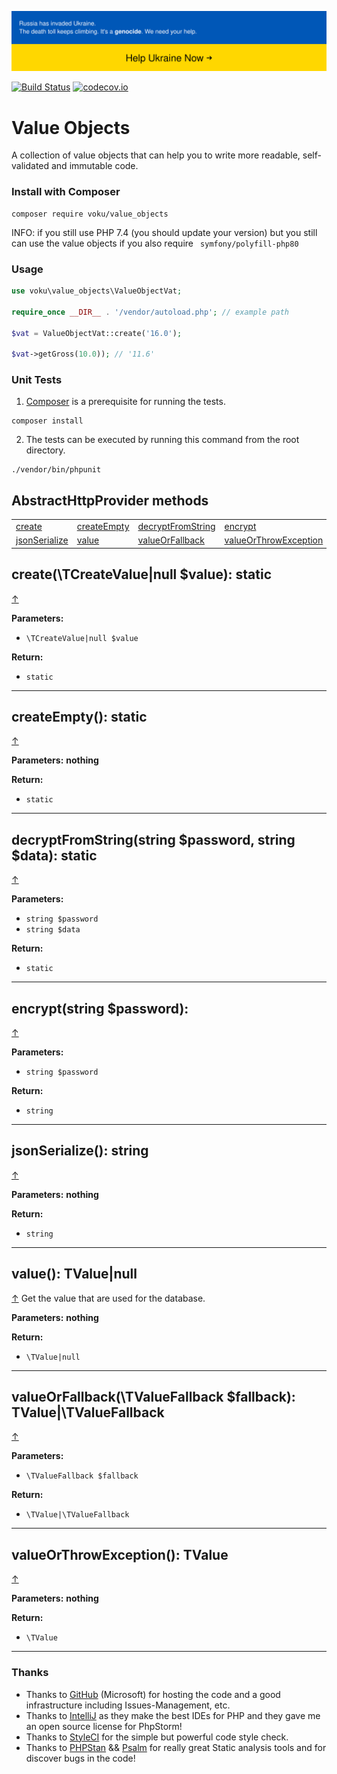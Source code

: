 [//]: # (AUTO-GENERATED BY "PHP README Helper": base file -> docs/base.md)
[![SWUbanner](https://raw.githubusercontent.com/vshymanskyy/StandWithUkraine/main/banner2-direct.svg)](https://github.com/vshymanskyy/StandWithUkraine/blob/main/docs/README.md)

[![Build Status](https://github.com/voku/value_objects/actions/workflows/ci.yml/badge.svg?branch=main)](https://github.com/voku/value_objects/actions)
[![codecov.io](http://codecov.io/github/voku/value_objects/coverage.svg?branch=main)](http://codecov.io/github/voku/value_objects?branch=main)

# Value Objects

A collection of value objects that can help you to write more readable, 
self-validated and immutable code.

### Install with Composer

```shell
composer require voku/value_objects
```

INFO: if you still use PHP 7.4 (you should update your version) but you still can use the value objects if you also require `
symfony/polyfill-php80`

### Usage

```php
use voku\value_objects\ValueObjectVat;

require_once __DIR__ . '/vendor/autoload.php'; // example path

$vat = ValueObjectVat::create('16.0');

$vat->getGross(10.0)); // '11.6'
```

### Unit Tests

1) [Composer](https://getcomposer.org) is a prerequisite for running the tests.

```shell
composer install
```

2) The tests can be executed by running this command from the root directory.

```shell
./vendor/bin/phpunit
```

## AbstractHttpProvider methods

<p id="voku-php-readme-class-methods"></p><table><tr><td><a href="#createtcreatevaluenull-value-static">create</a>
</td><td><a href="#createempty-static">createEmpty</a>
</td><td><a href="#decryptfromstringstring-password-string-data-static">decryptFromString</a>
</td><td><a href="#encryptstring-password">encrypt</a>
</td></tr><tr><td><a href="#jsonserialize-string">jsonSerialize</a>
</td><td><a href="#value-tvaluenull">value</a>
</td><td><a href="#valueorfallbacktvaluefallback-fallback-tvaluetvaluefallback">valueOrFallback</a>
</td><td><a href="#valueorthrowexception-tvalue">valueOrThrowException</a>
</td></tr></table>

## create(\TCreateValue|null $value): static
<a href="#voku-php-readme-class-methods">↑</a>


**Parameters:**
- `\TCreateValue|null $value`

**Return:**
- `static`

--------

## createEmpty(): static
<a href="#voku-php-readme-class-methods">↑</a>


**Parameters:**
__nothing__

**Return:**
- `static`

--------

## decryptFromString(string $password, string $data): static
<a href="#voku-php-readme-class-methods">↑</a>


**Parameters:**
- `string $password`
- `string $data`

**Return:**
- `static`

--------

## encrypt(string $password): 
<a href="#voku-php-readme-class-methods">↑</a>


**Parameters:**
- `string $password`

**Return:**
- `string`

--------

## jsonSerialize(): string
<a href="#voku-php-readme-class-methods">↑</a>


**Parameters:**
__nothing__

**Return:**
- `string`

--------

## value(): TValue|null
<a href="#voku-php-readme-class-methods">↑</a>
Get the value that are used for the database.

**Parameters:**
__nothing__

**Return:**
- `\TValue|null`

--------

## valueOrFallback(\TValueFallback $fallback): TValue|\TValueFallback
<a href="#voku-php-readme-class-methods">↑</a>


**Parameters:**
- `\TValueFallback $fallback`

**Return:**
- `\TValue|\TValueFallback`

--------

## valueOrThrowException(): TValue
<a href="#voku-php-readme-class-methods">↑</a>


**Parameters:**
__nothing__

**Return:**
- `\TValue`

--------


### Thanks

- Thanks to [GitHub](https://github.com) (Microsoft) for hosting the code and a good infrastructure including Issues-Management, etc.
- Thanks to [IntelliJ](https://www.jetbrains.com) as they make the best IDEs for PHP and they gave me an open source license for PhpStorm!
- Thanks to [StyleCI](https://styleci.io/) for the simple but powerful code style check.
- Thanks to [PHPStan](https://github.com/phpstan/phpstan) && [Psalm](https://github.com/vimeo/psalm) for really great Static analysis tools and for discover bugs in the code!
